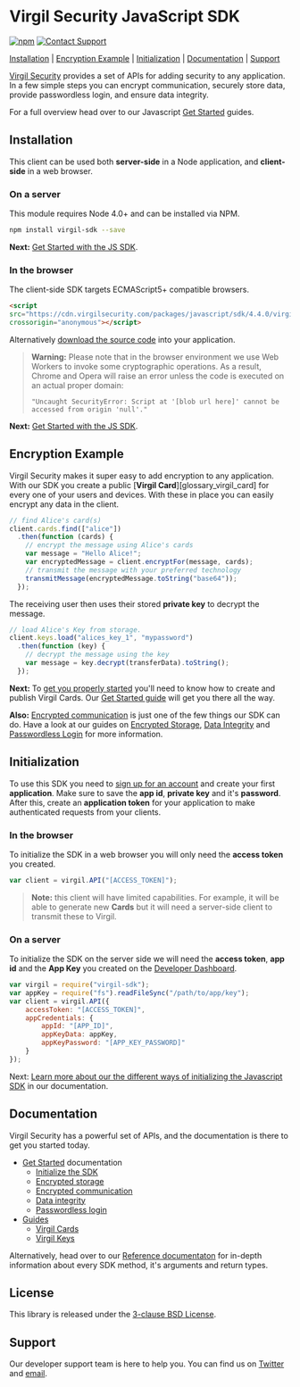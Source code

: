 # Virgil Security JavaScript SDK
[![npm](https://img.shields.io/npm/v/virgil-sdk.svg)][npmjs]
[![Contact Support](https://img.shields.io/badge/contact-support-yellow.svg)][support]

[Installation](#installation) | [Encryption Example](#encryption-example) | [Initialization](#initialization) | [Documentation](#documentation) | [Support](#support)

[Virgil Security](https://virgilsecurity.com) provides a set of APIs for adding security to any application. In a few simple steps you can encrypt communication, securely store data, provide passwordless login, and ensure data integrity.

For a full overview head over to our Javascript [Get Started][js_getstarted] guides.

## Installation

This client can be used both __server-side__ in a Node application, and __client-side__ in a web browser.

### On a server

This module requires Node 4.0+ and can be installed via NPM.

```sh
npm install virgil-sdk --save
```

__Next:__ [Get Started with the JS SDK][js_getstarted].

### In the browser

The client-side SDK targets ECMAScript5+ compatible browsers.

```html
<script
src="https://cdn.virgilsecurity.com/packages/javascript/sdk/4.4.0/virgil-sdk.min.js"
crossorigin="anonymous"></script>
```

Alternatively [download the source code](https://github.com/VirgilSecurity/virgil-sdk-javascript/releases) into your application.

> __Warning:__
> Please note that in the browser environment we use Web Workers
to invoke some cryptographic operations. As a result, Chrome and Opera will raise an error unless the code is executed on an actual proper domain:
>
> `"Uncaught SecurityError: Script at '[blob url here]' cannot be accessed from origin 'null'."`

__Next:__ [Get Started with the JS SDK][js_getstarted].

## Encryption Example

Virgil Security makes it super easy to add encryption to any application. With our SDK you create a public [__Virgil Card__][glossary_virgil_card] for every one of your users and devices. With these in place you can easily encrypt any data in the client.

```js
// find Alice's card(s)
client.cards.find(["alice"])
  .then(function (cards) {
    // encrypt the message using Alice's cards
    var message = "Hello Alice!";
    var encryptedMessage = client.encryptFor(message, cards);
    // transmit the message with your preferred technology
    transmitMessage(encryptedMessage.toString("base64"));
  });
```

The receiving user then uses their stored __private key__ to decrypt the message.


```js
// load Alice's Key from storage.
client.keys.load("alices_key_1", "mypassword")
  .then(function (key) {
    // decrypt the message using the key
    var message = key.decrypt(transferData).toString();
  });
```

__Next:__ To [get you properly started][_guides_virgil_cards] you'll need to know how to create and publish Virgil Cards. Our [Get Started guide][_guides_virgil_cards] will get you there all the way.

__Also:__ [Encrypted communication][js_getstarted_encrypted_comms] is just one of the few things our SDK can do. Have a look at our guides on  [Encrypted Storage][js_getstarted_storage], [Data Integrity][js_getstarted_data_integrity] and [Passwordless Login][js_getstarted_passwordless_login] for more information.


## Initialization

To use this SDK you need to [sign up for an account](https://developer.virgilsecurity.com/account/signup) and create your first __application__. Make sure to save the __app id__, __private key__ and it's __password__. After this, create an __application token__ for your application to make authenticated requests from your clients.

### In the browser

To initialize the SDK in a web browser you will only need the __access token__ you created.

```js
var client = virgil.API("[ACCESS_TOKEN]");
```

> __Note:__ this client will have limited capabilities. For example, it will be able to generate new __Cards__ but it will need a server-side client to transmit these to Virgil.

### On a server

To initialize the SDK on the server side we will need the __access token__, __app id__ and the __App Key__ you created on the [Developer Dashboard](https://developer.virgilsecurity.com/).

```javascript
var virgil = require("virgil-sdk");
var appKey = require("fs").readFileSync("/path/to/app/key");
var client = virgil.API({
    accessToken: "[ACCESS_TOKEN]",
    appCredentials: {
        appId: "[APP_ID]",
        appKeyData: appKey,
        appKeyPassword: "[APP_KEY_PASSWORD]"
    }
});
```

Next: [Learn more about our the different ways of initializing the Javascript SDK][js_guides_initialization] in our documentation.

## Documentation

Virgil Security has a powerful set of APIs, and the documentation is there to get you started today.

* [Get Started][js_getstarted] documentation
  * [Initialize the SDK][js_guides_initialize_root]
  * [Encrypted storage][js_getstarted_storage]
  * [Encrypted communication][js_getstarted_encrypted_comms]
  * [Data integrity][js_getstarted_data_integrity]
  * [Passwordless login][js_getstarted_passwordless_login]
* [Guides][_guides]
  * [Virgil Cards][_guides_virgil_cards]
  * [Virgil Keys][_guides_virgil_keys]

Alternatively, head over to our [Reference documentaton](#reference_docs) for in-depth information about every SDK method, it's arguments and return types.

## License

This library is released under the [3-clause BSD License](LICENSE).

## Support

Our developer support team is here to help you. You can find us on [Twitter](https://twitter.com/virgilsecurity) and [email](support).

[support]: mailto:support@virgilsecurity.com
[js_getstarted]: https://developer.virgilsecurity.com/docs/javascript/get_started
[js_getstarted_encrypted_comms]: https://developer.virgilsecurity.com/docs/javascript/get-started/encrypted-communication
[js_getstarted_storage]: https://developer.virgilsecurity.com/docs/javascript/get-started/encrypted-storage
[js_getstarted_data_integrity]: https://developer.virgilsecurity.com/docs/javascript/get-started/data-integrity
[js_getstarted_passwordless_login]: https://developer.virgilsecurity.com/docs/javascript/get-started/passwordless-authentication
[js_guides_initialization]: https://developer.virgilsecurity.com/docs/javascript/guides/settings/install-sdk
[js_guides_initialize_root]: https://developer.virgilsecurity.com/docs/javascript/guides/settings/initialize-sdk-on-client
[_guides]: https://developer.virgilsecurity.com/docs/javascript/guides
[_guides_virgil_cards]: https://developer.virgilsecurity.com/docs/javascript/guides/virgil-card/creating
[_guides_virgil_keys]: https://developer.virgilsecurity.com/docs/javascript/guides/virgil-key/generating
[npmjs]: https://www.npmjs.com/package/virgil-sdk
